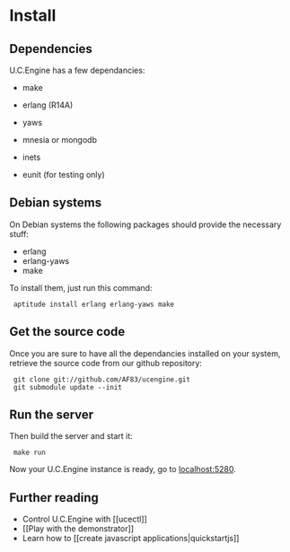 # Install

## Dependencies

U.C.Engine has a few dependancies:

* make
* erlang (R14A)
* yaws
* mnesia or mongodb
* inets

* eunit (for testing only)

## Debian systems

On Debian systems the following packages should provide the necessary stuff:

  - erlang
  - erlang-yaws
  - make

To install them, just run this command:

     aptitude install erlang erlang-yaws make

## Get the source code

Once you are sure to have all the dependancies installed on your system,
retrieve the source code from our github repository:

     git clone git://github.com/AF83/ucengine.git
     git submodule update --init

## Run the server

Then build the server and start it:

     make run

Now your U.C.Engine instance is ready, go to [localhost:5280](http://localhost:5280/).

## Further reading

* Control U.C.Engine with [[ucectl]]
* [[Play with the demonstrator]]
* Learn how to [[create javascript applications|quickstartjs]]

